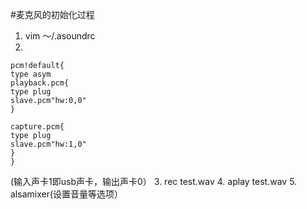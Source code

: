 #麦克风的初始化过程
1. vim ～/.asoundrc
2.
```
pcm!default{
type asym
playback.pcm{
type plug
slave.pcm"hw:0,0"
}

capture.pcm{
type plug
slave.pcm"hw:1,0"
}
}
```
(输入声卡1即usb声卡，输出声卡0）
3. rec test.wav
4. aplay test.wav
5. alsamixer(设置音量等选项）
